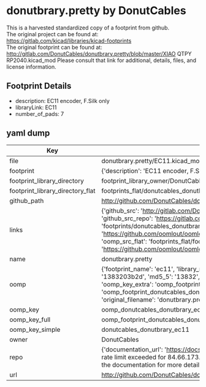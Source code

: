 # donutbrary.pretty by DonutCables  
This is a harvested standardized copy of a footprint from github.  
The original project can be found at:  
https://gitlab.com/kicad/libraries/kicad-footprints  
The original footprint can be found at:
http://gitlab.com/DonutCables/donutbrary.pretty/blob/master/XIAO QTPY RP2040.kicad_mod
Please consult that link for additional, details, files, and license information.  
## Footprint Details
* description: EC11 encoder, F.Silk only  
* libraryLink: EC11  
* number_of_pads: 7  
## yaml dump  
| Key | Value |  
| --- | --- |  
| file | donutbrary.pretty/EC11.kicad_mod |  
| footprint | {'description': 'EC11 encoder, F.Silk only', 'libraryLink': 'EC11', 'number_of_pads': 7} |  
| footprint_library_directory | footprint_library_owner/DonutCables_donutbrary.pretty |  
| footprint_library_directory_flat | footprints_flat/donutcables_donutbrary_ec11/working |  
| github_path | http://github.com/DonutCables/donutbrary.pretty/blob/master/EC11.kicad_mod |  
| links | {'github_src': 'http://gitlab.com/DonutCables/donutbrary.pretty/blob/master/XIAO QTPY RP2040.kicad_mod', 'github_src_repo': 'https://gitlab.com/kicad/libraries/kicad-footprints', 'oomp_bot': 'footprints/donutcables_donutbrary_ec11/working', 'oomp_bot_github': 'https://github.com/oomlout/oomlout_oomp_footprint_bot/tree/main/footprints/donutcables_donutbrary_ec11/working', 'oomp_src_flat': 'footprints_flat/footprints_flat/donutcables_donutbrary_ec11/working', 'oomp_src_flat_github': 'https://github.com/oomlout/oomlout_oomp_footprint_src/tree/main/footprints_flat/donutcables_donutbrary_ec11/working'} |  
| name | donutbrary.pretty |  
| oomp | {'footprint_name': 'ec11', 'library_name': 'donutbrary', 'md5': '1383203b2df91b153072bed5da229462', 'md5_10': '1383203b2d', 'md5_5': '13832', 'md5_6': '138320', 'oomp_key': 'oomp_donutcables_donutbrary_ec11', 'oomp_key_extra': 'oomp_footprint_donutcables_donutbrary_ec11', 'oomp_key_full': 'oomp_footprint_donutcables_donutbrary_ec11_138320', 'oomp_key_simple': 'donutcables_donutbrary_ec11', 'original_filename': 'donutbrary.pretty/EC11.kicad_mod', 'owner_name': 'donutcables'} |  
| oomp_key | oomp_donutcables_donutbrary_ec11 |  
| oomp_key_full | oomp_footprint_donutcables_donutbrary_ec11 |  
| oomp_key_simple | donutcables_donutbrary_ec11 |  
| owner | DonutCables |  
| repo | {'documentation_url': 'https://docs.github.com/rest/overview/resources-in-the-rest-api#rate-limiting', 'message': "API rate limit exceeded for 84.66.173.59. (But here's the good news: Authenticated requests get a higher rate limit. Check out the documentation for more details.)"} |  
| url | http://github.com/DonutCables/donutbrary.pretty |  

